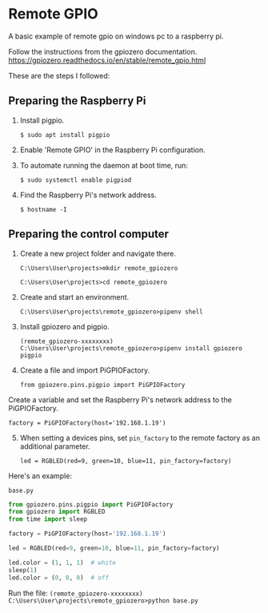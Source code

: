 # Remote GPIO

A basic example of remote gpio on windows pc to a raspberry pi.

Follow the instructions from the gpiozero documentation.
https://gpiozero.readthedocs.io/en/stable/remote_gpio.html

These are the steps I followed:

## Preparing the Raspberry Pi

1. Install pigpio.

   `$ sudo apt install pigpio`

2. Enable 'Remote GPIO' in the Raspberry Pi configuration.

3. To automate running the daemon at boot time, run:

   `$ sudo systemctl enable pigpiod`

4. Find the Raspberry Pi's network address.

   `$ hostname -I`

## Preparing the control computer

1. Create a new project folder and navigate there.

   `C:\Users\User\projects>mkdir remote_gpiozero`

   `C:\Users\User\projects>cd remote_gpiozero`

2. Create and start an environment.

   `C:\Users\User\projects\remote_gpiozero>pipenv shell`

3. Install gpiozero and pigpio.

   `(remote_gpiozero-xxxxxxxx) C:\Users\User\projects\remote_gpiozero>pipenv install gpiozero pigpio`

4. Create a file and import PiGPIOFactory.

   `from gpiozero.pins.pigpio import PiGPIOFactory`

Create a variable and set the Raspberry Pi's network address to the PiGPIOFactory.

   `factory = PiGPIOFactory(host='192.168.1.19')`

5. When setting a devices pins, set `pin_factory` to the remote factory as an additional parameter.

   `led = RGBLED(red=9, green=10, blue=11, pin_factory=factory)`

Here's an example:

`base.py`

```python
from gpiozero.pins.pigpio import PiGPIOFactory
from gpiozero import RGBLED
from time import sleep

factory = PiGPIOFactory(host='192.168.1.19')

led = RGBLED(red=9, green=10, blue=11, pin_factory=factory)

led.color = (1, 1, 1)  # white
sleep(1)
led.color = (0, 0, 0)  # off
```

Run the file:
   `(remote_gpiozero-xxxxxxxx) C:\Users\User\projects\remote_gpiozero>python base.py`
